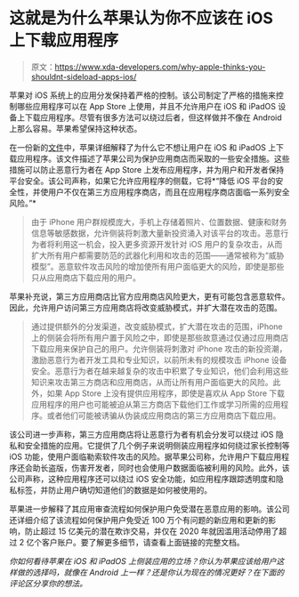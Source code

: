 # 这就是为什么苹果认为你不应该在 iOS 上下载应用程序

> 原文：<https://www.xda-developers.com/why-apple-thinks-you-shouldnt-sideload-apps-ios/>

苹果对 iOS 系统上的应用分发保持着严格的控制。该公司制定了严格的措施来控制哪些应用程序可以在 App Store 上使用，并且不允许用户在 iOS 和 iPadOS 设备上下载应用程序。尽管有很多方法可以绕过后者，但这样做并不像在 Android 上那么容易。苹果希望保持这种状态。

在一份新的[文件](https://www.apple.com/privacy/docs/Building_a_Trusted_Ecosystem_for_Millions_of_Apps.pdf)中，苹果详细解释了为什么它不想让用户在 iOS 和 iPadOS 上下载应用程序。该文件描述了苹果公司为保护应用商店而采取的一些安全措施。这些措施可以防止恶意行为者在 App Store 上发布应用程序，并为用户和开发者保持平台安全。该公司声称，如果它允许应用程序的侧载，它将*“降低 iOS 平台的安全性，并使用户不仅在第三方应用程序商店，而且在应用程序商店面临一系列安全风险。”*

> 由于 iPhone 用户群规模庞大，手机上存储着照片、位置数据、健康和财务信息等敏感数据，允许侧装将刺激大量新投资涌入对该平台的攻击。恶意行为者将利用这一机会，投入更多资源开发针对 iOS 用户的复杂攻击，从而扩大所有用户都需要防范的武器化利用和攻击的范围——通常被称为“威胁模型”。恶意软件攻击风险的增加使所有用户面临更大的风险，即使是那些只从应用商店下载应用的用户。

苹果补充说，第三方应用商店比官方应用商店风险更大，更有可能包含恶意软件。因此，允许用户访问第三方应用商店将改变威胁模式，并扩大潜在攻击的范围。

> 通过提供额外的分发渠道，改变威胁模式，扩大潜在攻击的范围，iPhone 上的侧装会将所有用户置于风险之中，即使是那些故意通过仅通过应用商店下载应用来保护自己的用户。允许侧装将刺激对 iPhone 攻击的新投资潮，激励恶意行为者开发工具和专业知识，以前所未有的规模攻击 iPhone 设备安全。恶意行为者在越来越复杂的攻击中积累了专业知识，他们会利用这些知识来攻击第三方商店和应用商店，从而让所有用户面临更大的风险。此外，如果 App Store 上没有提供应用程序，即使是喜欢从 App Store 下载应用程序的用户也可能被迫从第三方商店下载他们工作或学习所需的应用程序。或者他们可能被诱骗从伪装成应用商店的第三方应用商店下载应用。

该公司进一步声称，第三方应用商店将让恶意行为者有机会分发可以绕过 iOS 隐私和安全措施的应用。它提供了几个例子来说明侧装应用程序如何绕过家长控制等 iOS 功能，使用户面临勒索软件攻击的风险。据苹果公司称，允许用户下载应用程序还会助长盗版，伤害开发者，同时也会使用户数据面临被利用的风险。此外，该公司声称，这种应用程序还可以绕过 iOS 安全功能，如应用程序跟踪透明度和隐私标签，并防止用户确切知道他们的数据是如何被使用的。

苹果进一步解释了其应用审查流程如何保护用户免受潜在恶意应用的影响。该公司还详细介绍了该流程如何保护用户免受近 100 万个有问题的新应用和更新的影响，防止超过 15 亿美元的潜在欺诈交易，并仅在 2020 年就因滥用活动停用了超过 2 亿个客户账户。要了解更多细节，请查看上面链接的完整文档。

*你如何看待苹果在 iOS 和 iPadOS 上侧装应用的立场？你认为苹果应该给用户这样做的选择吗，就像在 Android 上一样？还是你认为现在的情况更好？在下面的评论区分享你的想法。*